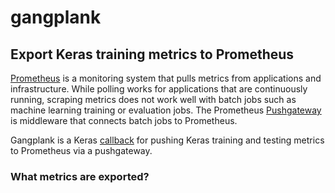 # gangplank
## Export Keras training metrics to Prometheus
[Prometheus](https://prometheus.io/) is a monitoring system that pulls metrics from applications and infrastructure.
While polling works for applications that are continuously running, scraping metrics does not work well with batch jobs such as
machine learning training or evaluation jobs. The Prometheus [Pushgateway](https://prometheus.io/docs/instrumenting/pushing/)
is middleware that connects batch jobs to Prometheus.

Gangplank is a Keras [callback](https://keras.io/api/callbacks/) for pushing Keras training and testing metrics to Prometheus via a
pushgateway.

### What metrics are exported?





